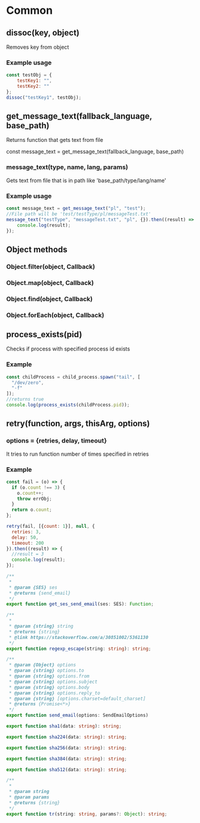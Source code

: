 # Common
## dissoc(key, object)
Removes key from object
### Example usage
```js
const testObj = {
    testKey1: "",
    testKey2: ""
};
dissoc("testKey1", testObj);
```

## get_message_text(fallback_language, base_path)
Returns function that gets text from file

const message_text = get_message_text(fallback_language, base_path)
### message_text(type, name, lang, params)
Gets text from file that is in path like 'base_path/type/lang/name'
### Example usage
```js
const message_text = get_message_text("pl", "test");
//File path will be 'test/testType/pl/messageTest.txt'
message_text("testType", "messageTest.txt", "pl", {}).then((result) => {
	console.log(result);
});
```
## Object methods
### Object.filter(object, Callback)
### Object.map(object, Callback)
### Object.find(object, Callback)
### Object.forEach(object, Callback)

## process_exists(pid)
Checks if process with specified process id exists
### Example
```js
const childProcess = child_process.spawn("tail", [
  "/dev/zero",
  "-f"
]);
//returns true
console.log(process_exists(childProcess.pid));
```
## retry(function, args, thisArg, options)
### options = {retries, delay, timeout}
It tries to run function number of times specified in retries
### Example
```js
const fail = (o) => {
  if (o.count !== 3) {
    o.count++;
    throw errObj;
  }
  return o.count;
};

retry(fail, [{count: 1}], null, {
  retries: 3,
  delay: 50,
  timeout: 200
}).then((result) => {
  //result = 3
  console.log(result);
});
```

```typescript
/**
 *
 * @param {SES} ses
 * @returns {send_email}
 */
export function get_ses_send_email(ses: SES): Function;

/**
 *
 * @param {string} string
 * @returns {string}
 * @link https://stackoverflow.com/a/30851002/5361130
 */
export function regexp_escape(string: string): string;

/**
 * @param {Object} options
 * @param {string} options.to
 * @param {string} options.from
 * @param {string} options.subject
 * @param {string} options.body
 * @param {string} options.reply_to
 * @param {string} [options.charset=default_charset]
 * @returns {Promise<*>}
 */
export function send_email(options: SendEmailOptions)

export function sha1(data: string): string;

export function sha224(data: string): string;

export function sha256(data: string): string;

export function sha384(data: string): string;

export function sha512(data: string): string;

/**
 *
 * @param string
 * @param params
 * @returns {string}
 */
export function tr(string: string, params?: Object): string;
```